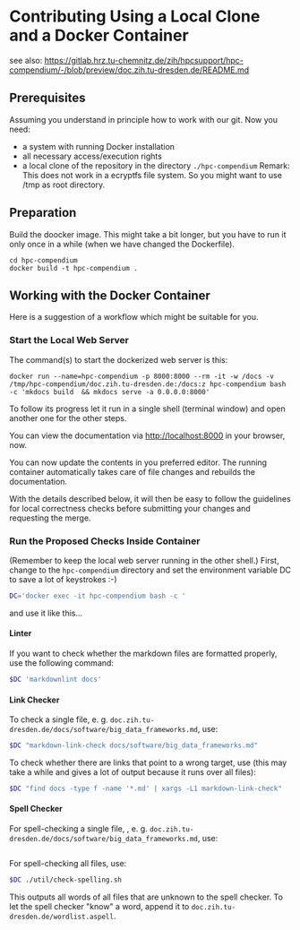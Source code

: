 # Contributing Using a Local Clone and a Docker Container
see also: https://gitlab.hrz.tu-chemnitz.de/zih/hpcsupport/hpc-compendium/-/blob/preview/doc.zih.tu-dresden.de/README.md 

## Prerequisites

Assuming you understand in principle how to work with our git. Now you need:
* a system with running Docker installation
* all necessary access/execution rights
* a local clone of the repository in the directory `./hpc-compendium`
Remark: This does not work in a ecryptfs file system. So you might want to use /tmp as root directory. 

## Preparation

Build the doocker image. This might take a bit longer, but you have to run it only once in a while (when we have changed the Dockerfile).
```
cd hpc-compendium
docker build -t hpc-compendium . 
```
## Working with the Docker Container

Here is a suggestion of a workflow which might be suitable for you.

### Start the Local Web Server
The command(s) to start the dockerized web server is this:

```
docker run --name=hpc-compendium -p 8000:8000 --rm -it -w /docs -v /tmp/hpc-compendium/doc.zih.tu-dresden.de:/docs:z hpc-compendium bash -c 'mkdocs build  && mkdocs serve -a 0.0.0.0:8000'
```
To follow its progress let it run in a single shell (terminal window) and open another one for the other steps.

You can view the documentation via [http://localhost:8000](http://localhost:8000) in your browser, now.


You can now update the contents in you preferred editor. 
The running container automatically takes care of file changes and rebuilds the
documentation.  

With the details described below, it will then be easy to follow the guidelines for local correctness checks before submitting your changes and requesting the merge. 

### Run the Proposed Checks Inside Container

(Remember to keep the local web server running in the other shell.)
First, change to the `hpc-compendium` directory and set the environment variable DC to save a lot of keystrokes :-)

```Bash
DC='docker exec -it hpc-compendium bash -c '
```
and use it like this...

#### Linter

If you want to check whether the markdown files are formatted
properly, use the following command:

```Bash
$DC 'markdownlint docs'
```
#### Link Checker

To check a single file, e. g. `doc.zih.tu-dresden.de/docs/software/big_data_frameworks.md`, use:

```Bash
$DC "markdown-link-check docs/software/big_data_frameworks.md"
```
To check whether there are links that point to a wrong target, use
(this may take a while and gives a lot of output because it runs over all files):

```Bash
$DC "find docs -type f -name '*.md' | xargs -L1 markdown-link-check"
```

#### Spell Checker

For spell-checking a single file, , e. g. `doc.zih.tu-dresden.de/docs/software/big_data_frameworks.md`, use:

```$DC "./util/check-spelling.sh docs/software/big_data_frameworks.md"
```

For spell-checking all files, use:

```Bash
$DC ./util/check-spelling.sh
```

This outputs all words of all files that are unknown to the spell checker.
To let the spell checker "know" a word, append it to
`doc.zih.tu-dresden.de/wordlist.aspell`.

